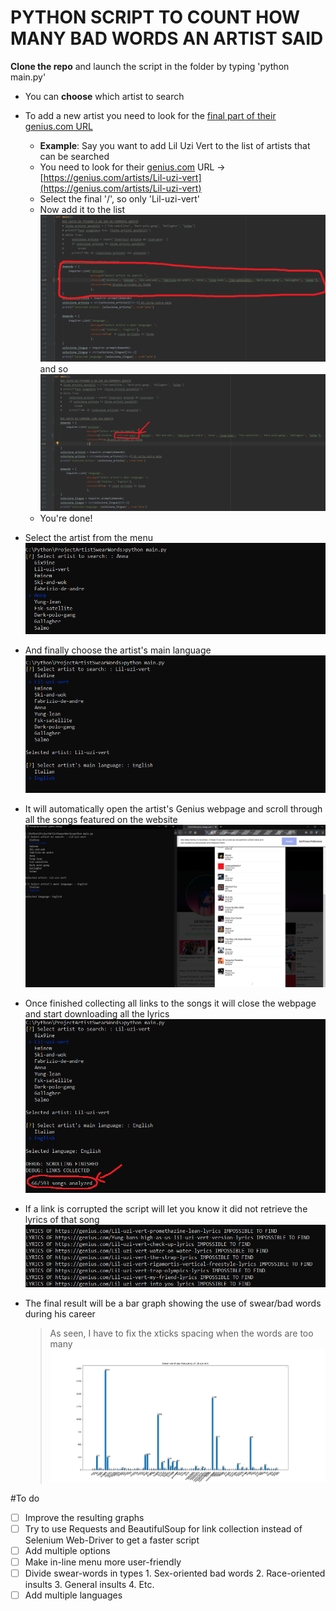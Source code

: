 # PYTHON SCRIPT TO COUNT HOW MANY BAD WORDS AN ARTIST SAID 

**Clone the repo** and launch the script in the folder by typing 'python main.py'

* You can **choose** which artist to search
* To add a new artist you need to look for the [final part of their genius.com URL](www.genius.com)
    * **Example**: Say you want to add Lil Uzi Vert to the list of artists that can be searched
    * You need to look for their [genius.com](www.genius.com) URL -> [https://genius.com/artists/Lil-uzi-vert](https://genius.com/artists/Lil-uzi-vert)
    * Select the final '/', so only 'Lil-uzi-vert'
    * Now add it to the list 
    ![](assets/spiegazioneGitHub1.png)
    and so
    ![](assets/spiegazioneGitHub2.png)
    * You're done!

* Select the artist from the menu
  ![](assets/menu.png)

* And finally choose the artist's main language
  ![](assets/menuLanguage.png)
  
* It will automatically open the artist's Genius webpage and scroll through all the songs featured on the website
  ![](assets/scrolling.png)

* Once finished collecting all links to the songs it will close the webpage and start downloading all the lyrics
  ![](assets/analyze.png)
  
* If a link is corrupted the script will let you know it did not retrieve the lyrics of that song
  ![](assets/lyrics_fail.png)
  
* The final result will be a bar graph showing the use of swear/bad words during his career  <br/>
   > As seen, I have to fix the xticks spacing when the words are too many
![](assets/graph.png)

#To do
- [ ] Improve the resulting graphs
- [ ] Try to use Requests and BeautifulSoup for link collection instead of Selenium Web-Driver to get a faster script
- [ ] Add multiple options
- [ ] Make in-line menu more user-friendly
- [ ] Divide swear-words in types 
         1. Sex-oriented bad words
         2. Race-oriented insults
         3. General insults
         4. Etc.
- [ ] Add multiple languages
